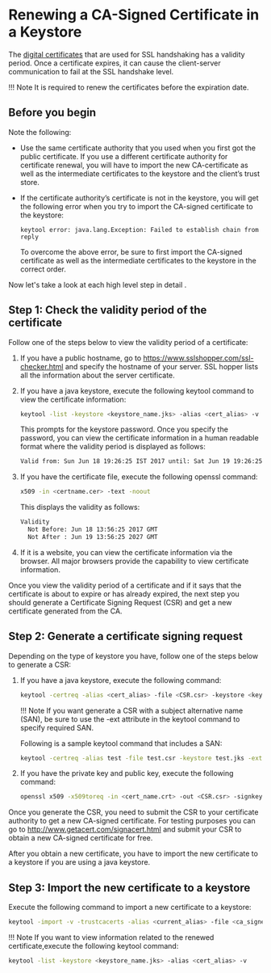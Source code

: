 # Renewing a CA-Signed Certificate in a Keystore

The [digital certificates](../../../references/security/using_keystores) that are used for SSL handshaking has a validity period. Once a certificate expires, it can cause the client-server communication to fail at the SSL handshake level. 

!!! Note
    It is required to renew the certificates before the expiration date.

## Before you begin

Note the following:

-   Use the same certificate authority that you used when you first got
    the public certificate. If you use a different certificate authority
    for certificate renewal, you will have to import the new
    CA-certificate as well as the intermediate certificates to the
    keystore and the client’s trust store.
-   If the certificate authority’s certificate is not in the keystore,
    you will get the following error when you try to import the
    CA-signed certificate to the keystore:

    ```bsh
    keytool error: java.lang.Exception: Failed to establish chain from reply
    ```
    
    To overcome the above error, be sure to first import the CA-signed certificate as well as the intermediate certificates to the keystore in the correct order.

Now let's take a look at each high level step in detail .

## Step 1: Check the validity period of the certificate

Follow one of the steps below to view the validity period of a
certificate:

1. If you have a public hostname, go to
    <https://www.sslshopper.com/ssl-checker.html> and specify the
    hostname of your server. SSL hopper lists all the information about
    the server certificate.
2. If you have a java keystore, execute the following keytool command
    to view the certificate information:

    ```bash
    keytool -list -keystore <keystore_name.jks> -alias <cert_alias> -v
    ```

    This prompts for the keystore password. Once you specify the
    password, you can view the certificate information in a human
    readable format where the validity period is displayed as follows:

    ```bash
    Valid from: Sun Jun 18 19:26:25 IST 2017 until: Sat Jun 19 19:26:25 IST 2027
    ```

3. If you have the certificate file, execute the following openssl
    command:

    ```bash
    x509 -in <certname.cer> -text -noout
    ```

    This displays the validity as follows:

    ```bash
    Validity
      Not Before: Jun 18 13:56:25 2017 GMT
      Not After : Jun 19 13:56:25 2027 GMT
    ```

4. If it is a website, you can view the certificate information via the browser. All major browsers provide the capability to view certificate information.

Once you view the validity period of a certificate and if it says that
the certificate is about to expire or has already expired, the next step
you should generate a Certificate Signing Request (CSR) and get a new
certificate generated from the CA.

## Step 2: Generate a certificate signing request

Depending on the type of keystore you have, follow one of the steps
below to generate a CSR:

1. If you have a java keystore, execute the following command:

    ```bash
    keytool -certreq -alias <cert_alias> -file <CSR.csr> -keystore <keystore_name.jks>
    ```
    !!! Note
        If you want generate a CSR with a subject alternative name (SAN), be sure to use the -ext attribute in the keytool command to specify required SAN.

    Following is a sample keytool command that includes a SAN:

    ```bash
    keytool -certreq -alias test -file test.csr -keystore test.jks -ext SAN=dns:test.example.com
    ```

2. If you have the private key and public key, execute the following command:

    ```bash
    openssl x509 -x509toreq -in <cert_name.crt> -out <CSR.csr> -signkey <private_key.key>
    ```

Once you generate the CSR, you need to submit the CSR to your certificate authority to get a new CA-signed certificate. For testing purposes you can go to <http://www.getacert.com/signacert.html> and submit your CSR to obtain a new CA-signed certificate for free.

After you obtain a new certificate, you have to import the new certificate to a keystore if you are using a java keystore.

## Step 3: Import the new certificate to a keystore

Execute the following command to import a new certificate to a keystore:

```bash
keytool -import -v -trustcacerts -alias <current_alias> -file <ca_signed_cert.cer> -keystore <keystore_name.jks>
```

!!! Note
    If you want to view information related to the renewed certificate,execute the following keytool command:

```bash
keytool -list -keystore <keystore_name.jks> -alias <cert_alias> -v
```